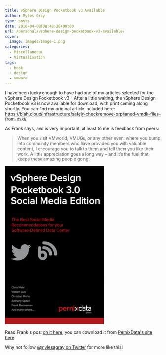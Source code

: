 ```yaml
---
title: vSphere Design Pocketbook v3 Available
author: Myles Gray
type: posts
date: 2016-04-08T08:48:28+00:00
url: /personal/vsphere-design-pocketbook-v3-available/
cover:
  image: images/Image-1.png
categories:
  - Miscellaneous
  - Virtualisation
tags:
  - book
  - design
  - vmware
---
```


I have been lucky enough to have had one of my articles selected for the vSphere Design Pocketbook v3 - After a little waiting, the vSphere Design Pocketbook v3 is now available for download, with print coming along shortly. You can find my original article included here: <https://blah.cloud/infrastructure/safely-checkremove-orphaned-vmdk-files-from-esxi/>

As Frank says, and is very important, at least to me is feedback from peers:

> When you visit VMworld, VMUGs, or any other event where you bump into community members who have provided you with valuable content, I encourage you to talk to them and tell them you like their work. A little appreciation goes a long way – and it’s the fuel that keeps these amazing people going.

![vSphere Design Pocketbook v3 Cover][1]

Read Frank's post [on it here][2], you can download it from [PernixData's site here][3].

Why not follow [@mylesagray on Twitter][4] for more like this!

 [1]: images/vSphere-Design-Pocketbook-3-cover.png
 [2]: http://frankdenneman.nl/2016/04/08/vsphere-design-pocketbook-v3-available/
 [3]: http://www.pernixdata.com/resource/vsphere-design-pocketbook-30-social-media-edition
 [4]: https://twitter.com/mylesagray